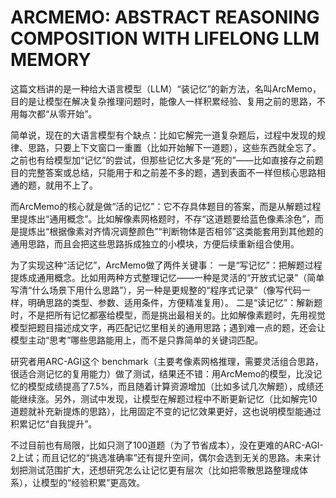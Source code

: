 # ARCMEMO: ABSTRACT REASONING COMPOSITION WITH LIFELONG LLM MEMORY


这篇文档讲的是一种给大语言模型（LLM）“装记忆”的新方法，名叫ArcMemo，目的是让模型在解决复杂推理问题时，能像人一样积累经验、复用之前的思路，不用每次都“从零开始”。

简单说，现在的大语言模型有个缺点：比如它解完一道复杂题后，过程中发现的规律、思路，只要上下文窗口一重置（比如开始解下一道题），这些东西就全忘了。之前也有给模型加“记忆”的尝试，但那些记忆大多是“死的”——比如直接存之前题目的完整答案或总结，只能用于和之前差不多的题，遇到表面不一样但核心思路相通的题，就用不上了。

而ArcMemo的核心就是做“活的记忆”：它不存具体题目的答案，而是从解题过程里提炼出“通用概念”。比如解像素网格题时，不存“这道题要给蓝色像素涂色”，而是提炼出“根据像素对齐情况调整颜色”“判断物体是否相邻”这类能套用到其他题的通用思路，而且会把这些思路拆成独立的小模块，方便后续重新组合使用。

为了实现这种“活记忆”，ArcMemo做了两件关键事：
一是“写记忆”：把解题过程提炼成通用概念。比如用两种方式整理记忆——一种是灵活的“开放式记录”（简单写清“什么场景下用什么思路”），另一种是更规整的“程序式记录”（像写代码一样，明确思路的类型、参数、适用条件，方便精准复用）。
二是“读记忆”：解新题时，不是把所有记忆都塞给模型，而是挑出最相关的。比如解像素题时，先用视觉模型把题目描述成文字，再匹配记忆里相关的通用思路；遇到难一点的题，还会让模型主动“思考”哪些思路能用上，而不是只靠简单的关键词匹配。

研究者用ARC-AGI这个 benchmark（主要考像素网格推理，需要灵活组合思路，很适合测记忆的复用能力）做了测试，结果还不错：用ArcMemo的模型，比没记忆的模型成绩提高了7.5%，而且随着计算资源增加（比如多试几次解题），成绩还能继续涨。另外，测试中发现，让模型在解题过程中不断更新记忆（比如解完10道题就补充新提炼的思路），比用固定不变的记忆效果更好，这也说明模型能通过积累记忆“自我提升”。

不过目前也有局限，比如只测了100道题（为了节省成本），没在更难的ARC-AGI-2上试；而且记忆的“挑选准确率”还有提升空间，偶尔会选到无关的思路。未来计划把测试范围扩大，还想研究怎么让记忆更有层次（比如把零散思路整理成体系），让模型的“经验积累”更高效。